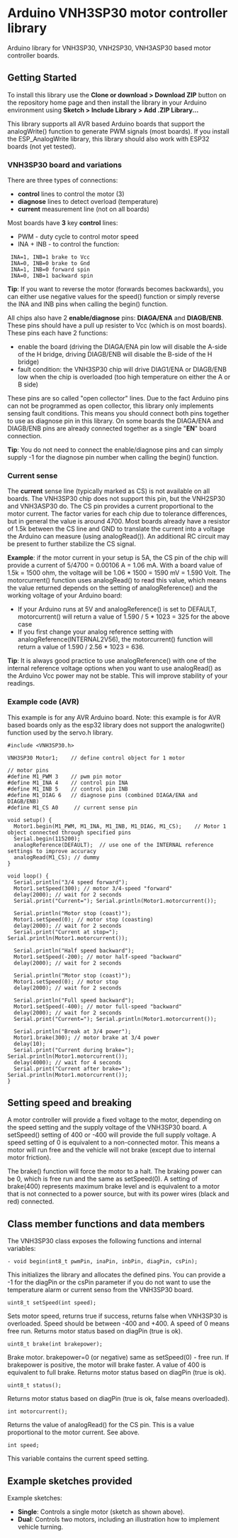 # Arduino VNH3SP30 motor controller library
Arduino library for VNH3SP30, VNH2SP30, VNH3ASP30 based motor controller boards.


## Getting Started

To install this library use the **Clone or download > Download ZIP** button on the repository home page and then install the library in your Arduino environment using **Sketch > Include Library > Add .ZIP Library...**

This library supports all AVR based Arduino boards that support the analogWrite() function to generate PWM signals (most boards). If you install the ESP_AnalogWrite library, this library should also work with ESP32 boards (not yet tested).

### VNH3SP30 board and variations

There are three types of connections:
- **control** lines to control the motor (3)
- **diagnose** lines to detect overload (temperature)
- **current** measurement line (not on all boards)

Most boards have **3** key **control** lines:
- PWM - duty cycle to control motor speed
- INA + INB - to control the function:

```
 INA=1, INB=1 brake to Vcc
 INA=0, INB=0 brake to Gnd
 INA=1, INB=0 forward spin
 INA=0, INB=1 backward spin
```
**Tip**: If you want to reverse the motor (forwards becomes backwards), you can either use negative values for the speed() function or simply reverse the INA and INB pins when calling the begin() function.

All chips also have 2 **enable/diagnose** pins: **DIAGA/ENA** and **DIAGB/ENB**. These pins should have a pull up resister to Vcc (which is on most boards). These pins each have 2 functions:
- enable the board (driving the DIAGA/ENA pin low will disable the A-side of the H bridge, driving DIAGB/ENB will disable the B-side of the H bridge)
- fault condition: the VNH3SP30 chip will drive DIAG1/ENA or DIAGB/ENB low when the chip is overloaded (too high temperature on either the A or B side)

These pins are so called "open collector" lines. Due to the fact Arduino pins can not be programmed as open collector, this library only implements sensing fault conditions. This means you should connect both pins together to use as diagnose pin in this library. On some boards the DIAGA/ENA and DIAGB/ENB pins are already connected together as a single "**EN**" board connection.

**Tip**: You do not need to connect the enable/diagnose pins and can simply supply -1 for the diagnose pin number when calling the begin() function.

### Current sense

The **current** sense line (typically marked as CS) is not available on all boards. The VNH3SP30 chip does not support this pin, but the VNH2SP30 and VNH3ASP30 do. The CS pin provides a current proportional to the motor current. The factor varies for each chip due to tolerance differences, but in general the value is around 4700. Most boards already have a resistor of 1.5k between the CS line and GND to translate the current into a voltage the Arduino can measure (using analogRead()). An additional RC circuit may be present to further stabilize the CS signal.

**Example**: if the motor current in your setup is 5A, the CS pin of the chip will provide a current of 5/4700 = 0.00106 A = 1.06 mA. With a board value of 1.5k = 1500 ohm, the voltage will be 1.06 * 1500 = 1590 mV = 1.590 Volt. The motorcurrent() function uses analogRead() to read this value, which means the value returned depends on the setting of analogReference() and the working voltage of your Arduino board:
- If your Arduino runs at 5V and analogReference() is set to DEFAULT, motorcurrent() will return a value of 1.590 / 5 * 1023 = 325 for the above case
- If you first change your analog reference setting with analogReference(INTERNAL2V56), the motorcurrent() function will return a value of 1.590 / 2.56 * 1023 = 636.

**Tip**: It is always good practice to use analogReference() with one of the internal reference voltage options when you want to use analogRead() as the Arduino Vcc power may not be stable. This will improve stability of your readings.


### Example code (AVR)

This example is for any AVR Arduino board. Note: this example is for AVR based boards only as the esp32 library does not support the analogwrite() function used by the servo.h library.

```
#include <VNH3SP30.h>

VNH3SP30 Motor1;    // define control object for 1 motor

// motor pins
#define M1_PWM 3    // pwm pin motor
#define M1_INA 4    // control pin INA
#define M1_INB 5    // control pin INB
#define M1_DIAG 6   // diagnose pins (combined DIAGA/ENA and DIAGB/ENB)
#define M1_CS A0     // current sense pin

void setup() {
  Motor1.begin(M1_PWM, M1_INA, M1_INB, M1_DIAG, M1_CS);    // Motor 1 object connected through specified pins 
  Serial.begin(115200);   
  analogReference(DEFAULT);  // use one of the INTERNAL reference settings to improve accuracy
  analogRead(M1_CS); // dummy
}

void loop() {
  Serial.println("3/4 speed forward");
  Motor1.setSpeed(300); // motor 3/4-speed "forward"
  delay(2000); // wait for 2 seconds
  Serial.print("Current="); Serial.println(Motor1.motorcurrent());

  Serial.println("Motor stop (coast)");
  Motor1.setSpeed(0); // motor stop (coasting)
  delay(2000); // wait for 2 seconds
  Serial.print("Current at stop="); Serial.println(Motor1.motorcurrent());
 
  Serial.println("Half speed backward");
  Motor1.setSpeed(-200); // motor half-speed "backward"
  delay(2000); // wait for 2 seconds
 
  Serial.println("Motor stop (coast)");
  Motor1.setSpeed(0); // motor stop 
  delay(2000); // wait for 2 seconds

  Serial.println("Full speed backward");
  Motor1.setSpeed(-400); // motor full-speed "backward"
  delay(2000); // wait for 2 seconds
  Serial.print("Current="); Serial.println(Motor1.motorcurrent());

  Serial.println("Break at 3/4 power");
  Motor1.brake(300); // motor brake at 3/4 power
  delay(10);
  Serial.print("Current during brake="); Serial.println(Motor1.motorcurrent());
  delay(4000); // wait for 4 seconds
  Serial.print("Current after brake="); Serial.println(Motor1.motorcurrent());
}
```

## Setting speed and breaking

A motor controller will provide a fixed voltage to the motor, depending on the speed setting and the supply voltage of the VNH3SP30 board. A setSpeed() setting of 400 or -400 will provide the full supply voltage. A speed setting of 0 is equivalent to a non-connected motor. This means a motor will run free and the vehicle will not brake (except due to internal motor friction).

The brake() function will force the motor to a halt. The braking power can be 0, which is free run and the same as setSpeed(0). A setting of brake(400) represents maximum brake level and is equivalent to a motor that is not connected to a power source, but with its power wires (black and red) connected.

## Class member functions and data members

The VNH3SP30 class exposes the following functions and internal variables:

```
- void begin(int8_t pwmPin, inaPin, inbPin, diagPin, csPin);
```
This initializes the library and allocates the defined pins. You can provide a -1 for the diagPin or the csPin parameter if you do not want to use the temperature alarm or current senso from the VNH3SP30 board.

```
uint8_t setSpeed(int speed); 
```
Sets motor speed, returns true if success, returns false when VNH3SP30 is overloaded. Speed should be between -400 and +400. A speed of 0 means free run. Returns motor status based on diagPin (true is ok).

```
uint8_t brake(int brakepower);
```
Brake motor. brakepower=0 (or negative) same as setSpeed(0) - free run. If brakepower is positive, the motor will brake faster. A value of 400 is equivalent to full brake. Returns motor status based on diagPin (true is ok).

```
uint8_t status(); 
```
Returns motor status based on diagPin (true is ok, false means overloaded).

```
int motorcurrent();
```
Returns the value of analogRead() for the CS pin. This is a value proportional to the motor current. See above.

```
int speed;
```
This variable contains the current speed setting.

## Example sketches provided

Example sketches:

- **Single**: Controls a single motor (sketch as shown above).
- **Dual**: Controls two motors, including an illustration how to implement vehicle turning.
